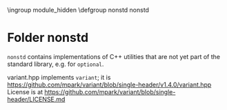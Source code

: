 \ingroup module_hidden
\defgroup nonstd nonstd

# Folder nonstd

`nonstd` contains implementations of C++ utilities that are not yet
part of the standard library, e.g. for `optional`.

variant.hpp implements `variant`; it is
https://github.com/mpark/variant/blob/single-header/v1.4.0/variant.hpp
License is at
https://github.com/mpark/variant/blob/single-header/LICENSE.md
